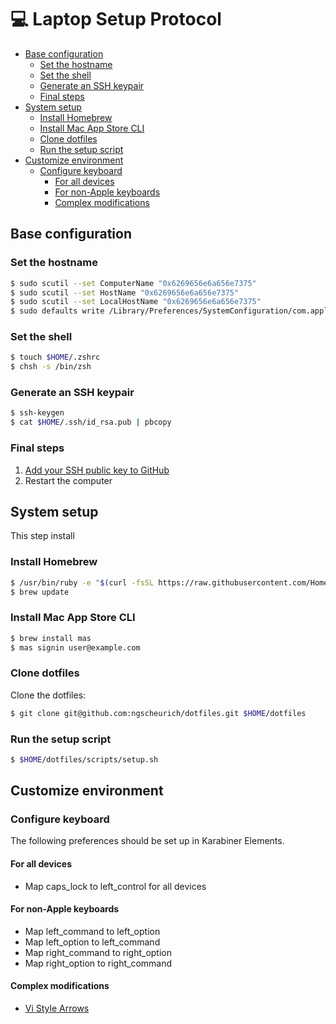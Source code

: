 💻 Laptop Setup Protocol
========================

* [Base configuration](#base-configuration)
  * [Set the hostname](#set-the-hostname)
  * [Set the shell](#set-the-shell)
  * [Generate an SSH keypair](#generate-an-ssh-keypair)
  * [Final steps](#final-steps)
* [System setup](#system-setup)
  * [Install Homebrew](#install-homebrew)
  * [Install Mac App Store CLI](#install-mac-app-store-cli)
  * [Clone dotfiles](#clone-dotfiles)
  * [Run the setup script](#run-the-setup-script)
* [Customize environment](#customize-environment)
  * [Configure keyboard](#configure-keyboard)
      * [For all devices](#for-all-devices)
      * [For non-Apple keyboards](#for-non-apple-keyboards)
      * [Complex modifications](#complex-modifications)


Base configuration
------------------

### Set the hostname

```sh
$ sudo scutil --set ComputerName "0x6269656e6a656e7375"
$ sudo scutil --set HostName "0x6269656e6a656e7375"
$ sudo scutil --set LocalHostName "0x6269656e6a656e7375"
$ sudo defaults write /Library/Preferences/SystemConfiguration/com.apple.smb.server NetBIOSName -string "0x6269656e6a656e7375"
```

### Set the shell

```sh
$ touch $HOME/.zshrc
$ chsh -s /bin/zsh
```

### Generate an SSH keypair

```sh
$ ssh-keygen
$ cat $HOME/.ssh/id_rsa.pub | pbcopy
```

### Final steps

1. [Add your SSH public key to GitHub](https://github.com/settings/keys)
2. Restart the computer

System setup
------------

This step install

### Install Homebrew

```sh
$ /usr/bin/ruby -e "$(curl -fsSL https://raw.githubusercontent.com/Homebrew/install/master/install)"
$ brew update
```

### Install Mac App Store CLI

```sh
$ brew install mas
$ mas signin user@example.com
```

### Clone dotfiles

Clone the dotfiles:

```sh
$ git clone git@github.com:ngscheurich/dotfiles.git $HOME/dotfiles
```

### Run the setup script

```sh
$ $HOME/dotfiles/scripts/setup.sh
```

Customize environment
---------------------

### Configure keyboard

The following preferences should be set up in Karabiner Elements.

#### For all devices

* Map caps_lock to left_control for all devices

#### For non-Apple keyboards

* Map left_command to left_option
* Map left_option to left_command
* Map right_command to right_option
* Map right_option to right_command

#### Complex modifications

* [Vi Style Arrows](https://pqrs.org/osx/karabiner/complex_modifications/#vi_style_arrows)
